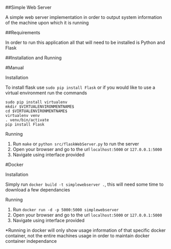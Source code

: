 ##Simple Web Server

A simple web server implementation in order to output system information of the machine upon which it is running

##Requirements

In order to run this application all that will need to be installed is Python and Flask

##Installation and Running

#Manual

Installation

To install flask use `sudo pip install Flask` or if you would like to use a virtual environment run the commands

    sudo pip install virtualenv
    mkdir $VIRTUALENVIRONMENTNAME$
    cd $VIRTUALENVIRONMENTNAME$
    virtualenv venv
    . venv/bin/activate
    pip install Flask
    
Running

1. Run `make` or `python src/flaskWebServer.py` to run the server
2. Open your browser and go to the url `localhost:5000` or `127.0.0.1:5000`
3. Navigate using interface provided

#Docker

Installation

Simply run `docker build -t simplewebserver .`, this will need some time to download a few dependancies

Running

1. Run `docker run -d -p 5000:5000 simplewebserver`
2. Open your browser and go to the url `localhost:5000` or `127.0.0.1:5000`
3. Navigate using interface provided

*Running in docker will only show usage information of that specific docker container, not the entire machines usage in order to maintain docker container independance
